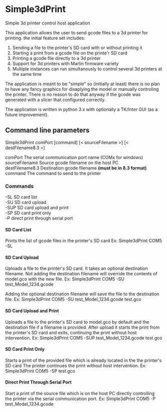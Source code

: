 # Simple3dPrint
Simple 3d printer control host application

This application allows the user to send gcode files to a 3d printer for printing.
the initial feature set includes:
1. Sending a file to the printer's SD card with or without printing it
2. Starting a print from a gcode file on the printe'r SD card
3. Printing a gcode file directly to a 3d printer 
4. Support for 3d printers with Marlin firmware variety
5. Multiple instances can run simultanously to control several 3d printers at the same time

The application is meant to be "simple" so (initially at least) there is no plan to have any fancy graphics for disaplying the model or manually controling the printer. There is no reason to do that anyway if the gcode was generated with a slicer that configured correctly.

The application is written in python 3.x with optionally a TK/Inter GUI (as a future improvement).

## Command line parameters
Simple3dPrint comPort [command] [< sourceFilename >] [< destFilename8.3 >]

comPort           The serial communication port name (COMx for windows)<br>
sourceFilename    Source gcode filename on the host PC<br>
destFilename8.3   Destination gcode filename **(must be in 8.3 format)**<br>
command           The command to send to the printer<br>

### Commands
-SL               SD card list<br>
-SU               SD card upload<br>
-SUP              SD card upload and print<br>
-SP               SD card print only<br>
-P                direct print through serial port<br>

#### SD Card List
Prints the list of gcode files in the printer's SD card
Ex: Simple3dPrint COM5 -SL

#### SD Card Upload
Uploads a file to the printer's SD card. It takes an optional destination filename. Not adding the destination filename will override the contents of model.gco with the new file.
Ex: Simple3dPrint COM5 -SU test_Model_1234.gcode

Adding the optional destination filename will save the file to the destination file.
Ex: Simple3dPrint COM5 -SU test_Model_1234.gcode test.gco

#### SD Card Upload and Print
Uploads a file to the printer's SD card to model.gco by default and the destination file if a filename is provided.
After upload it starts the print from the printer's SD card and exits, continuing the print without host intervention.
Ex: Simple3dPrint COM5 -SUP test_Model_1234.gcode test.gco

#### SD Card Print Only
Starts a print of the provided file which is already located in the the printer's SD card
The printer continues the print without host intervention.
Ex: Simple3dPrint COM5 -SP test.gco


#### Direct Print Through Serial Port
Start a print of the source file which is on the host PC directly controlling the printer via the serial communication port.
Ex: Simple3dPrint COM5 -P test_Model_1234.gcode
